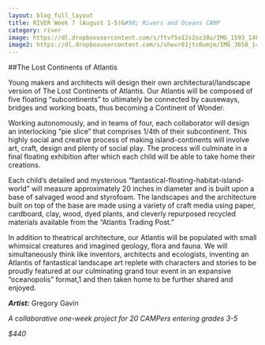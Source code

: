 ```yaml
---
layout: blog_full_layout
title: RIVER Week 7 (August 1-5)&#58; Rivers and Oceans CAMP
category: river
image: https://dl.dropboxusercontent.com/s/ftvf5o12s2oz38u/IMG_1593_14k.jpg?dl=0
image2: https://dl.dropboxusercontent.com/s/vhwvr81jtc0umjm/IMG_3658_14k.jpg?dl=0
---
```


##The Lost Continents of Atlantis

Young makers and architects will design their own architectural/landscape version of The Lost Continents of Atlantis. Our Atlantis will be composed of five floating “subcontinents” to ultimately be connected by causeways, bridges and working boats, thus becoming a Continent of Wonder. 

Working autonomously, and in teams of four, each collaborator will design an interlocking “pie slice” that comprises 1/4th of their subcontinent. This highly social and creative process of making island-continents will involve art, craft, design and plenty of social play. The process will culminate in a final floating exhibition after which each child will be able to take home their creations.

Each child’s detailed and mysterious “fantastical-floating-habitat-island-world” will measure approximately 20 inches in diameter and is built upon a base of salvaged wood and styrofoam. The landscapes and the architecture built on top of the base are made using a variety of craft media using paper, cardboard, clay, wood, dyed plants, and cleverly repurposed recycled materials available from the “Atlantis Trading Post.” 

In addition to theatrical architecture, our Atlantis will be populated with small whimsical creatures and imagined geology, flora and fauna. We will simultaneously think like inventors, architects and ecologists, inventing an Atlantis of fantastical landscape art replete with characters and stories to be proudly featured at our culminating grand tour event in an expansive “oceanopolis” format,1 and then taken home to be further shared and enjoyed.

**_Artist:_** Gregory Gavin

*A collaborative one-week project for 20 CAMPers entering grades 3-5*

_$440_
